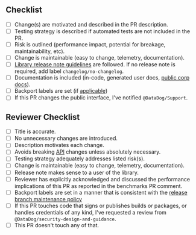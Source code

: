 ## Checklist

- [ ] Change(s) are motivated and described in the PR description.
- [ ] Testing strategy is described if automated tests are not included in the PR.
- [ ] Risk is outlined (performance impact, potential for breakage, maintainability, etc).
- [ ] Change is maintainable (easy to change, telemetry, documentation).
- [ ] [Library release note guidelines](https://ddtrace.readthedocs.io/en/stable/releasenotes.html) are followed. If no release note is required, add label `changelog/no-changelog`.
- [ ] Documentation is included (in-code, generated user docs, [public corp docs](https://github.com/DataDog/documentation/)).
- [ ] Backport labels are set (if [applicable](https://ddtrace.readthedocs.io/en/latest/contributing.html#backporting))
- [ ] If this PR changes the public interface, I've notified `@DataDog/Support`.

## Reviewer Checklist

- [ ] Title is accurate.
- [ ] No unnecessary changes are introduced.
- [ ] Description motivates each change.
- [ ] Avoids breaking [API](https://ddtrace.readthedocs.io/en/stable/versioning.html#interfaces) changes unless absolutely necessary.
- [ ] Testing strategy adequately addresses listed risk(s).
- [ ] Change is maintainable (easy to change, telemetry, documentation).
- [ ] Release note makes sense to a user of the library.
- [ ] Reviewer has explicitly acknowledged and discussed the performance implications of this PR as reported in the benchmarks PR comment.
- [ ] Backport labels are set in a manner that is consistent with the [release branch maintenance policy](https://ddtrace.readthedocs.io/en/latest/contributing.html#backporting)
- [ ] If this PR touches code that signs or publishes builds or packages, or handles credentials of any kind, I've requested a review from `@DataDog/security-design-and-guidance`.
- [ ] This PR doesn't touch any of that.
